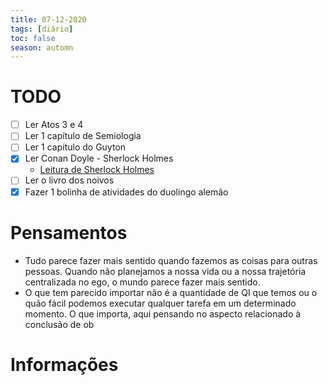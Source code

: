 ```yaml
---
title: 07-12-2020
tags: [diário]
toc: false
season: automn
---
```


# TODO
- [ ] Ler Atos 3 e 4
- [ ] Ler 1 capítulo de Semiologia
- [ ] Ler 1 capítulo do Guyton
- [x] Ler Conan Doyle - Sherlock Holmes
	- [Leitura de Sherlock Holmes](Leitura%20de%20Sherlock%20Holmes.md)
- [ ] Ler o livro dos noivos
- [x] Fazer 1 bolinha de atividades do duolingo alemão

# Pensamentos
- Tudo parece fazer mais sentido quando fazemos as coisas para outras pessoas. Quando não planejamos a nossa vida ou a nossa trajetória centralizada no ego, o mundo parece fazer mais sentido.
- O que tem parecido importar não é a quantidade de QI que temos ou o quão fácil podemos executar qualquer tarefa em um determinado momento. O que importa, aqui pensando no aspecto relacionado à conclusão de ob

# Informações